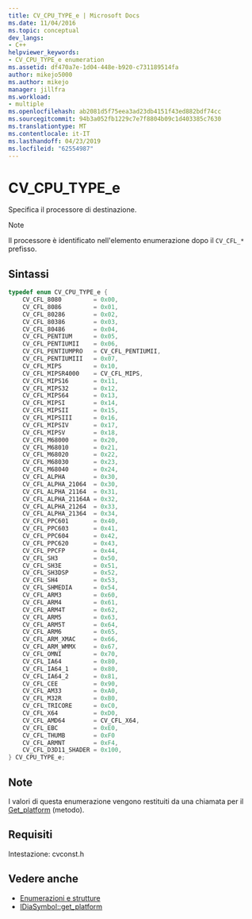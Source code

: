 ```yaml
---
title: CV_CPU_TYPE_e | Microsoft Docs
ms.date: 11/04/2016
ms.topic: conceptual
dev_langs:
- C++
helpviewer_keywords:
- CV_CPU_TYPE_e enumeration
ms.assetid: df470a7e-1d04-448e-b920-c731189514fa
author: mikejo5000
ms.author: mikejo
manager: jillfra
ms.workload:
- multiple
ms.openlocfilehash: ab2081d5f75eea3ad23db4151f43ed882bdf74cc
ms.sourcegitcommit: 94b3a052fb1229c7e7f8804b09c1d403385c7630
ms.translationtype: MT
ms.contentlocale: it-IT
ms.lasthandoff: 04/23/2019
ms.locfileid: "62554987"
---
```

# <a name="cvcputypee"></a>CV_CPU_TYPE_e
Specifica il processore di destinazione.

> [!NOTE]
> Il processore è identificato nell'elemento enumerazione dopo il `CV_CFL_*` prefisso.

## <a name="syntax"></a>Sintassi

```C++
typedef enum CV_CPU_TYPE_e {
    CV_CFL_8080         = 0x00,
    CV_CFL_8086         = 0x01,
    CV_CFL_80286        = 0x02,
    CV_CFL_80386        = 0x03,
    CV_CFL_80486        = 0x04,
    CV_CFL_PENTIUM      = 0x05,
    CV_CFL_PENTIUMII    = 0x06,
    CV_CFL_PENTIUMPRO   = CV_CFL_PENTIUMII,
    CV_CFL_PENTIUMIII   = 0x07,
    CV_CFL_MIPS         = 0x10,
    CV_CFL_MIPSR4000    = CV_CFL_MIPS,
    CV_CFL_MIPS16       = 0x11,
    CV_CFL_MIPS32       = 0x12,
    CV_CFL_MIPS64       = 0x13,
    CV_CFL_MIPSI        = 0x14,
    CV_CFL_MIPSII       = 0x15,
    CV_CFL_MIPSIII      = 0x16,
    CV_CFL_MIPSIV       = 0x17,
    CV_CFL_MIPSV        = 0x18,
    CV_CFL_M68000       = 0x20,
    CV_CFL_M68010       = 0x21,
    CV_CFL_M68020       = 0x22,
    CV_CFL_M68030       = 0x23,
    CV_CFL_M68040       = 0x24,
    CV_CFL_ALPHA        = 0x30,
    CV_CFL_ALPHA_21064  = 0x30,
    CV_CFL_ALPHA_21164  = 0x31,
    CV_CFL_ALPHA_21164A = 0x32,
    CV_CFL_ALPHA_21264  = 0x33,
    CV_CFL_ALPHA_21364  = 0x34,
    CV_CFL_PPC601       = 0x40,
    CV_CFL_PPC603       = 0x41,
    CV_CFL_PPC604       = 0x42,
    CV_CFL_PPC620       = 0x43,
    CV_CFL_PPCFP        = 0x44,
    CV_CFL_SH3          = 0x50,
    CV_CFL_SH3E         = 0x51,
    CV_CFL_SH3DSP       = 0x52,
    CV_CFL_SH4          = 0x53,
    CV_CFL_SHMEDIA      = 0x54,
    CV_CFL_ARM3         = 0x60,
    CV_CFL_ARM4         = 0x61,
    CV_CFL_ARM4T        = 0x62,
    CV_CFL_ARM5         = 0x63,
    CV_CFL_ARM5T        = 0x64,
    CV_CFL_ARM6         = 0x65,
    CV_CFL_ARM_XMAC     = 0x66,
    CV_CFL_ARM_WMMX     = 0x67,
    CV_CFL_OMNI         = 0x70,
    CV_CFL_IA64         = 0x80,
    CV_CFL_IA64_1       = 0x80,
    CV_CFL_IA64_2       = 0x81,
    CV_CFL_CEE          = 0x90,
    CV_CFL_AM33         = 0xA0,
    CV_CFL_M32R         = 0xB0,
    CV_CFL_TRICORE      = 0xC0,
    CV_CFL_X64          = 0xD0,
    CV_CFL_AMD64        = CV_CFL_X64,
    CV_CFL_EBC          = 0xE0,
    CV_CFL_THUMB        = 0xF0
    CV_CFL_ARMNT        = 0xF4,
    CV_CFL_D3D11_SHADER = 0x100,
} CV_CPU_TYPE_e;
```

## <a name="remarks"></a>Note
I valori di questa enumerazione vengono restituiti da una chiamata per il [Get_platform](../../debugger/debug-interface-access/idiasymbol-get-platform.md) (metodo).

## <a name="requirements"></a>Requisiti
Intestazione: cvconst.h

## <a name="see-also"></a>Vedere anche
- [Enumerazioni e strutture](../../debugger/debug-interface-access/enumerations-and-structures.md)
- [IDiaSymbol::get_platform](../../debugger/debug-interface-access/idiasymbol-get-platform.md)
